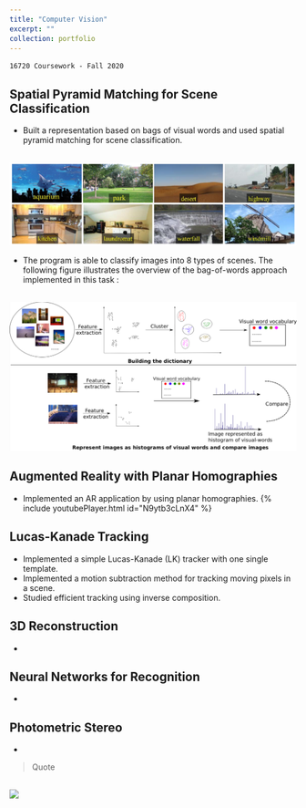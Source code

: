 ```yaml
---
title: "Computer Vision"
excerpt: ""
collection: portfolio
---
```


`16720 Coursework - Fall 2020`

## Spatial Pyramid Matching for Scene Classification
* Built a representation based on bags of visual words and used spatial pyramid matching for scene classification.

<br/><img src='/images/cv_hw1_categories.png'>

* The program is able to classify images into 8 types of scenes. The following figure illustrates the overview of the bag-of-words approach implemented in this task :

<br/><img src='/images/cv_hw1_overview.png'>

## Augmented Reality with Planar Homographies
* Implemented an AR application by using planar homographies.
{% include youtubePlayer.html id="N9ytb3cLnX4" %}

## Lucas-Kanade Tracking
* Implemented a simple Lucas-Kanade (LK) tracker with one single template.
* Implemented a motion subtraction method for tracking moving pixels in a scene.
* Studied efficient tracking using inverse composition.

## 3D Reconstruction
* 

## Neural Networks for Recognition
* 

## Photometric  Stereo
* 

> Quote

<br/><img src='/images/500x300.png'>